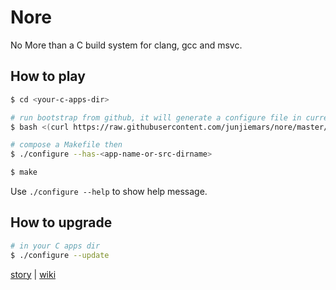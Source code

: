 # Nore

No More than a C build system for clang, gcc and msvc.


## How to play

```sh
$ cd <your-c-apps-dir>

# run bootstrap from github, it will generate a configure file in current directory
$ bash <(curl https://raw.githubusercontent.com/junjiemars/nore/master/bootstrap.sh)

# compose a Makefile then
$ ./configure --has-<app-name-or-src-dirname>

$ make
```

Use ```./configure --help``` to show help message.


## How to upgrade 

```sh
# in your C apps dir
$ ./configure --update
```


[story](story.md) | [wiki](wiki.md)
